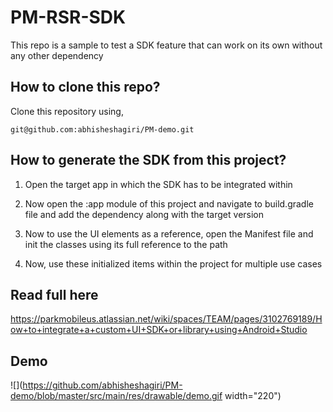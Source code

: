 # PM-RSR-SDK
This repo is a sample to test a SDK feature that can work on its own without any other dependency

## How to clone this repo?
Clone this repository using,

```
git@github.com:abhisheshagiri/PM-demo.git
```

## How to generate the SDK from this project?
1. Open the target app in which the SDK has to be integrated within

2. Now open the :app module of this project and navigate to build.gradle file and add the dependency along with the target version

3. Now to use the UI elements as a reference, open the Manifest file and init the classes using its full reference to the path

4. Now, use these initialized items within the project for multiple use cases

## Read full here
https://parkmobileus.atlassian.net/wiki/spaces/TEAM/pages/3102769189/How+to+integrate+a+custom+UI+SDK+or+library+using+Android+Studio

## Demo
![](https://github.com/abhisheshagiri/PM-demo/blob/master/src/main/res/drawable/demo.gif width="220")
